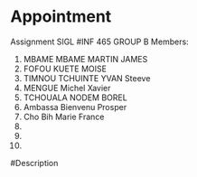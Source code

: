 # Appointment
Assignment SIGL
#INF 465 GROUP B
Members:
1. MBAME MBAME MARTIN JAMES
2. FOFOU KUETE MOISE 
3. TIMNOU TCHUINTE YVAN Steeve
4.  MENGUE Michel Xavier
5. TCHOUALA NODEM BOREL
6. Ambassa Bienvenu Prosper
7.  Cho Bih Marie France
8.
9.
10.

#Description
